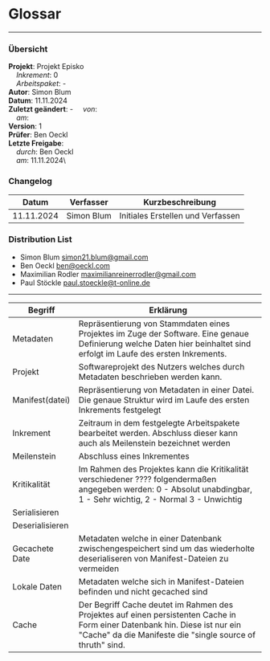 # Glossar

---

### Übersicht

**Projekt**: Projekt Episko \
&nbsp;&nbsp;&nbsp;&nbsp;_Inkrement_: 0 \
&nbsp;&nbsp;&nbsp;&nbsp;_Arbeitspaket_: - \
**Autor**: Simon Blum \
**Datum**: 11.11.2024 \
**Zuletzt geändert**: -
&nbsp;&nbsp;&nbsp;&nbsp;_von_: \
&nbsp;&nbsp;&nbsp;&nbsp;_am_: \
**Version**: 1 \
**Prüfer**: Ben Oeckl \
**Letzte Freigabe**: \
&nbsp;&nbsp;&nbsp;&nbsp;_durch_: Ben Oeckl\
&nbsp;&nbsp;&nbsp;&nbsp;_am_: 11.11.2024\

### Changelog

| Datum      | Verfasser  | Kurzbeschreibung                  |
|------------|------------|-----------------------------------|
| 11.11.2024 | Simon Blum | Initiales Erstellen und Verfassen |

### Distribution List

- Simon Blum <simon21.blum@gmail.com>
- Ben Oeckl <ben@oeckl.com>
- Maximilian Rodler <maximilianreinerrodler@gmail.com>
- Paul Stöckle <paul.stoeckle@t-online.de>

---

| Begriff         | Erklärung                                                                                                                                                                                 |
|-----------------|-------------------------------------------------------------------------------------------------------------------------------------------------------------------------------------------|
| Metadaten       | Repräsentierung von Stammdaten eines Projektes im Zuge der Software. Eine genaue Definierung welche Daten hier beinhaltet sind erfolgt im Laufe des ersten Inkrements.                    |
| Projekt         | Softwareprojekt des Nutzers welches durch Metadaten beschrieben werden kann.                                                                                                              |
| Manifest(datei) | Repräsentierung von Metadaten in einer Datei. Die genaue Struktur wird im Laufe des ersten Inkrements festgelegt                                                                          |
| Inkrement       | Zeitraum in dem festgelegte Arbeitspakete bearbeitet werden. Abschluss dieser kann auch als Meilenstein bezeichnet werden                                                                 |
| Meilenstein     | Abschluss eines Inkrementes                                                                                                                                                               |
| Kritikalität    | Im Rahmen des Projektes kann die Kritikalität verschiedener ???? folgendermaßen angegeben werden: 0 - Absolut unabdingbar, 1 - Sehr wichtig, 2 - Normal 3 - Unwichtig                     |
| Serialisieren   |
| Deserialisieren |                                                                                                                                                                                           |
| Gecachete Date  | Metadaten welche in einer Datenbank zwischengespeichert sind um das wiederholte deserialiseren von Manifest-Dateien zu vermeiden                                                          |
| Lokale Daten    | Metadaten welche sich in Manifest-Dateien befinden und nicht gecached sind                                                                                                                |
| Cache           | Der Begriff Cache deutet im Rahmen des Projektes auf einen persistenten Cache in Form einer Datenbank hin. Diese ist nur ein "Cache" da die Manifeste die "single source of thruth" sind. |


